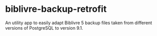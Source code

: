 # biblivre-backup-retrofit
An utility app to easily adapt Biblivre 5 backup files taken from different versions of PostgreSQL to version 9.1.
